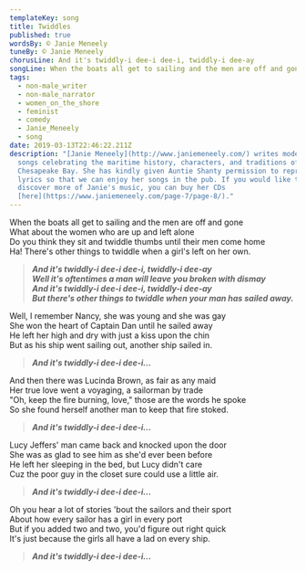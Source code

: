```yaml
---
templateKey: song
title: Twiddles
published: true
wordsBy: © Janie Meneely
tuneBy: © Janie Meneely
chorusLine: And it's twiddly-i dee-i dee-i, twiddly-i dee-ay
songLine: When the boats all get to sailing and the men are off and gone
tags:
  - non-male_writer
  - non-male_narrator
  - women_on_the_shore
  - feminist
  - comedy
  - Janie_Meneely
  - song
date: 2019-03-13T22:46:22.211Z
description: "[Janie Meneely](http://www.janiemeneely.com/) writes modern sea
  songs celebrating the maritime history, characters, and traditions of the
  Chesapeake Bay. She has kindly given Auntie Shanty permission to reproduce the
  lyrics so that we can enjoy her songs in the pub. If you would like to
  discover more of Janie's music, you can buy her CDs
  [here](https://www.janiemeneely.com/page-7/page-8/)."
---
```

When the boats all get to sailing and the men are off and gone\
What about the women who are up and left alone\
Do you think they sit and twiddle thumbs until their men come home\
Ha! There's other things to twiddle when a girl's left on her own.

> ***And it's twiddly-i dee-i dee-i, twiddly-i dee-ay\
Well it's oftentimes a man will leave you broken with dismay\
And it's twiddly-i dee-i dee-i, twiddly-i dee-ay\
But there's other things to twiddle when your man has sailed away.***

Well, I remember Nancy, she was young and she was gay\
She won the heart of Captain Dan until he sailed away\
He left her high and dry with just a kiss upon the chin\
But as his ship went sailing out, another ship sailed in.

> ***And it's twiddly-i dee-i dee-i...***

And then there was Lucinda Brown, as fair as any maid\
Her true love went a voyaging, a sailorman by trade\
"Oh, keep the fire burning, love," those are the words he spoke\
So she found herself another man to keep that fire stoked.

> ***And it's twiddly-i dee-i dee-i...***

Lucy Jeffers' man came back and knocked upon the door\
She was as glad to see him as she'd ever been before\
He left her sleeping in the bed, but Lucy didn't care\
Cuz the poor guy in the closet sure could use a little air.

> ***And it's twiddly-i dee-i dee-i...***

Oh you hear a lot of stories 'bout the sailors and their sport\
About how every sailor has a girl in every port\
But if you added two and two, you'd figure out right quick\
It's just because the girls all have a lad on every ship.

> ***And it's twiddly-i dee-i dee-i...***
